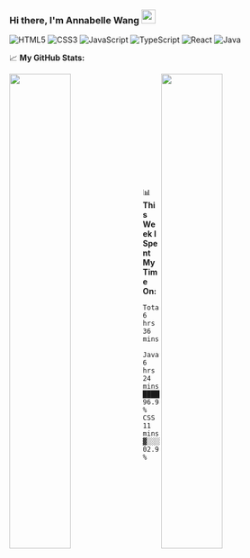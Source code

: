 <h3>
Hi there, I'm Annabelle Wang
<a target="_blank" rel="noopener noreferrer" href="https://camo.githubusercontent.com/e8e7b06ecf583bc040eb60e44eb5b8e0ecc5421320a92929ce21522dbc34c891/68747470733a2f2f6d656469612e67697068792e636f6d2f6d656469612f6876524a434c467a6361737252346961377a2f67697068792e676966"><img src="https://camo.githubusercontent.com/e8e7b06ecf583bc040eb60e44eb5b8e0ecc5421320a92929ce21522dbc34c891/68747470733a2f2f6d656469612e67697068792e636f6d2f6d656469612f6876524a434c467a6361737252346961377a2f67697068792e676966" width="25px" data-canonical-src="https://media.giphy.com/media/hvRJCLFzcasrR4ia7z/giphy.gif" style="max-width: 100%;"></a>
</h3>


![HTML5](https://img.shields.io/badge/html5-%23E34F26.svg?style=for-the-badge&logo=html5&logoColor=white)
![CSS3](https://img.shields.io/badge/css3-%231572B6.svg?style=for-the-badge&logo=css3&logoColor=white)
![JavaScript](https://img.shields.io/badge/javascript-%23323330.svg?style=for-the-badge&logo=javascript&logoColor=%23F7DF1E)
![TypeScript](https://img.shields.io/badge/typescript-%23007ACC.svg?style=for-the-badge&logo=typescript&logoColor=white)
![React](https://img.shields.io/badge/react-%2320232a.svg?style=for-the-badge&logo=react&logoColor=%2361DAFB)
![Java](https://img.shields.io/badge/java-%23ED8B00.svg?style=for-the-badge&logo=java&logoColor=white)



<div>
  
  <g-emoji class="g-emoji" alias="chart_with_upwards_trend" fallback-src="https://github.githubassets.com/images/icons/emoji/unicode/1f4c8.png">📈</g-emoji>
  <strong>My GitHub Stats:</strong>
  <br />

  <img align="left" width="46.5%" src="https://github-readme-streak-stats.herokuapp.com?user=awctw&theme=tokyonight&hide_border=true&date_format=M%20j%5B%2C%20Y%5D" />

  <img align="right" width="46.5%" src="https://media4.giphy.com/media/LMcB8XospGZO8UQq87/giphy.gif?cid=790b7611e4b3dd4e9f7d478e006635e3dec2bb84323f1427&amp;rid=giphy.gif&amp;ct=g" />
</div>

<br />
<br />
<br />
<br />
<br />
<br />
<br />
<br />
<br />
<br />
<br />



<p>
  <g-emoji class="g-emoji" alias="bar_chart" fallback-src="https://github.githubassets.com/images/icons/emoji/unicode/1f4ca.png">📊</g-emoji>
<strong> This Week I Spent My Time On: </strong>

<!--START_SECTION:waka-->
```text
Total: 6 hrs 36 mins

JavaScript   6 hrs 24 mins   ████████████████████████▒   96.98 % 
CSS          11 mins         ▓░░░░░░░░░░░░░░░░░░░░░░░░   02.91 % 
```
<!--END_SECTION:waka-->
</p>

